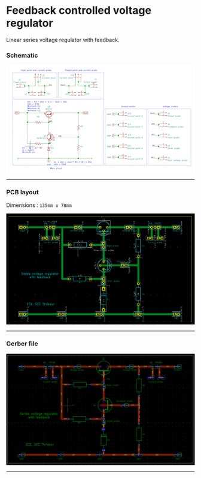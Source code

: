 # Feedback controlled voltage regulator

Linear series voltage regulator with feedback.

### Schematic

![](docs/schematic.png)

---

### PCB layout

Dimensions : ```135mm x 78mm```

![](docs/layout.png)

---

### Gerber file 

![](docs/gerber.png)

---
